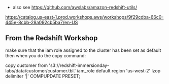- also see https://github.com/awslabs/amazon-redshift-utils/

https://catalog.us-east-1.prod.workshops.aws/workshops/9f29cdba-66c0-445e-8cbb-28a092cb5ba7/en-US


## From the Redshift Workshop
make sure that the iam role assigned to the cluster has been set as default
then when you do the copy command:

copy customer from 's3://redshift-immersionday-labs/data/customer/customer.tbl.'
iam_role default
region 'us-west-2' lzop delimiter '|' COMPUPDATE PRESET;



